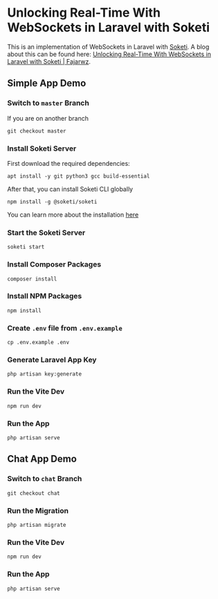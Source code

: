 # Unlocking Real-Time With WebSockets in Laravel with Soketi
This is an implementation of WebSockets in Laravel with [Soketi](https://soketi.app/). A blog about this can be found here: [Unlocking Real-Time With WebSockets in Laravel with Soketi | Fajarwz](https://fajarwz.com/blog/unlocking-real-time-with-websockets-in-laravel-with-soketi/).

## Simple App Demo

### Switch to `master` Branch

If you are on another branch

```
git checkout master
```

### Install Soketi Server

First download the required dependencies:

```
apt install -y git python3 gcc build-essential
```

After that, you can install Soketi CLI globally

```
npm install -g @soketi/soketi
```

You can learn more about the installation [here](https://docs.soketi.app/getting-started/installation)

### Start the Soketi Server

```
soketi start
```

### Install Composer Packages 
```
composer install
```

### Install NPM Packages 
```
npm install
```

### Create `.env` file from `.env.example`
```
cp .env.example .env
```

### Generate Laravel App Key
```
php artisan key:generate
```

### Run the Vite Dev
```
npm run dev
```

### Run the App
```
php artisan serve
```

## Chat App Demo

### Switch to `chat` Branch

```
git checkout chat
```

### Run the Migration

```
php artisan migrate
```

### Run the Vite Dev
```
npm run dev
```

### Run the App
```
php artisan serve
```
